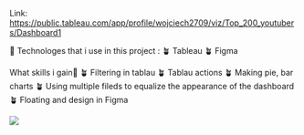 Link: https://public.tableau.com/app/profile/wojciech2709/viz/Top_200_youtubers/Dashboard1

🌵 Technologes that i use in this project :
      🪴 Tableau
      🪴 Figma
    
What skills i gain🤔
     🪴 Filtering in tablau
     🪴 Tablau actions
     🪴 Making pie, bar charts
     🪴 Using multiple fileds to equalize the appearance of the dashboard
     🪴 Floating and design in Figma
     
![](Tableau-SQL-projects/Top_200_youtubers/Youtubers_viz.png)
